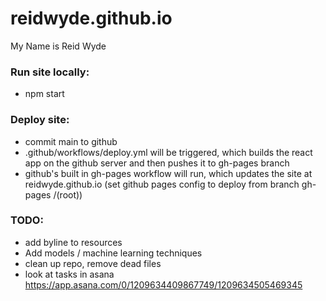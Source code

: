 # reidwyde.github.io

My Name is Reid Wyde

### Run site locally:

-   npm start

### Deploy site:

-   commit main to github
-   .github/workflows/deploy.yml will be triggered, which builds the react app on the github server and then pushes it to gh-pages branch
-   github's built in gh-pages workflow will run, which updates the site at reidwyde.github.io (set github pages config to deploy from branch gh-pages /(root))

### TODO:

-   add byline to resources
-   Add models / machine learning techniques
-   clean up repo, remove dead files
-   look at tasks in asana https://app.asana.com/0/1209634409867749/1209634505469345

